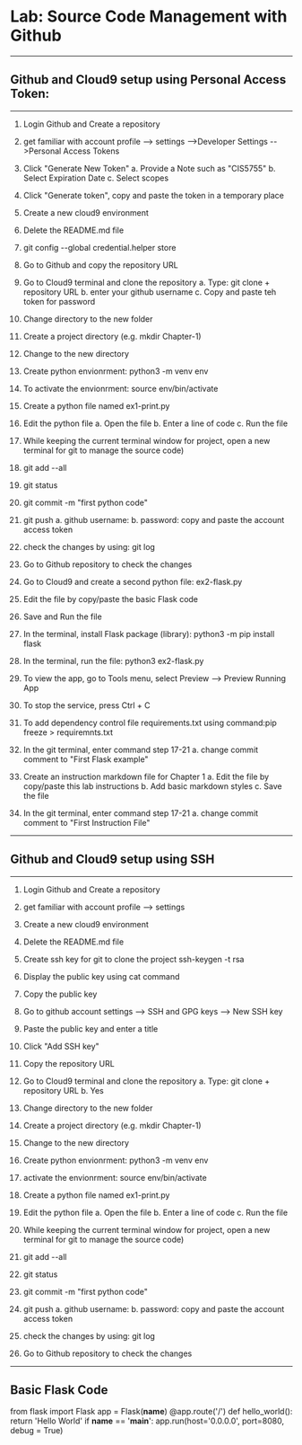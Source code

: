 # Lab: Source Code Management with Github

----------------------------------------------------
## Github and Cloud9 setup using Personal Access Token:
----------------------------------------------------- 
1. Login Github and Create a repository
2. get familiar with account profile --> settings -->Developer Settings -->Personal Access Tokens 
3. Click "Generate New Token" 
   a. Provide a Note such as "CIS5755"
   b. Select Expiration Date
   c. Select scopes
4. Click "Generate token", copy and paste the token in a temporary place
5. Create a new cloud9 environment
6. Delete the README.md file
7. git config --global credential.helper store
8. Go to Github and copy the repository URL
9. Go to Cloud9 terminal and clone the repository
  a. Type: git clone + repository URL
  b. enter your github username
  c. Copy and paste teh token for password
10. Change directory to the new folder
11. Create a project directory (e.g. mkdir Chapter-1)
12. Change to the new directory
13. Create python envionrment: python3 -m venv env
14. To activate the envionrment: source env/bin/activate
15. Create a python file named ex1-print.py
16. Edit the python file
  a. Open the file
  b. Enter a line of code
  c. Run the file
17. While keeping the current terminal window for project,  open a new terminal for git to manage the source code) 

18. git add --all
19. git status
20. git commit -m "first python code"
21. git push
  a. github username:
  b. password: copy and paste the account access token
22. check the changes by using: git log
23. Go to Github repository to check the changes
24. Go to Cloud9 and create a second python file: ex2-flask.py
25. Edit the file by copy/paste the basic Flask code
26. Save and Run the file
27. In the terminal, install Flask package (library): python3 -m pip install flask
28. In the terminal, run the file: python3 ex2-flask.py
29. To view the app, go to Tools menu, select Preview --> Preview Running App
30. To stop the service, press Ctrl + C
31. To add dependency control file requirements.txt using command:pip freeze > requiremnts.txt
31. In the git terminal, enter command step 17-21
   a. change commit comment to "First Flask example"

32. Create an instruction markdown file for Chapter 1
   a. Edit the file by copy/paste this lab instructions
   b. Add basic markdown styles
   c. Save the file
33. In the git terminal, enter command step 17-21
   a. change commit comment to "First Instruction File"


---------------------------------------------
## Github and Cloud9 setup using SSH
-------------------------------------------
1. Login Github and Create a repository
2. get familiar with account profile --> settings 
3. Create a new cloud9 environment
4. Delete the README.md file
5. Create ssh key for git to clone the project
ssh-keygen -t rsa
6. Display the public key using cat command
7. Copy the public key
8. Go to github account settings --> SSH and GPG keys --> New SSH key 
9. Paste the public key and enter a title
10. Click "Add SSH key"
11. Copy the repository URL
12. Go to Cloud9 terminal and clone the repository
  a. Type: git clone + repository URL
  b. Yes

13. Change directory to the new folder
14. Create a project directory (e.g. mkdir Chapter-1)
15. Change to the new directory
16. Create python envionrment: python3 -m venv env
17. activate the envionrment: source env/bin/activate
18. Create a python file named ex1-print.py
19. Edit the python file
  a. Open the file
  b. Enter a line of code
  c. Run the file
20. While keeping the current terminal window for project,  open a new terminal for git to manage the source code) 
21. git add --all
22. git status
23. git commit -m "first python code"
24. git push
  a. github username:
  b. password: copy and paste the account access token

25. check the changes by using: git log
26. Go to Github repository to check the changes

-----------------------------------------------------------------

## Basic Flask Code

from flask import Flask
app = Flask(__name__)
@app.route('/')
def hello_world():
   return 'Hello World'
if __name__ == '__main__':
    app.run(host='0.0.0.0', port=8080, debug = True)

